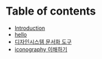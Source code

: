 # Table of contents

* [Introduction](README.md)
* [hello](hi.md)
* [디자인시스템 문서화 도구](tools.md)
* [iconography 이해하기](icons.md)

